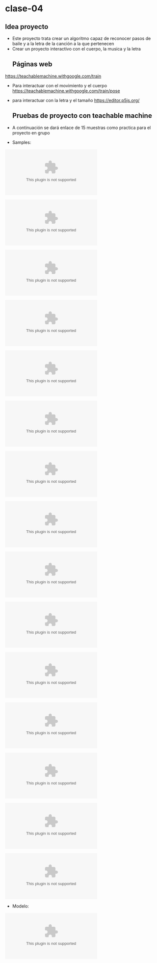 # clase-04
## Idea proyecto
*  Este proyecto trata crear un algoritmo capaz de reconocer pasos de baile y a la letra de la canción a la que pertenecen 
* Crear un proyecto interactivo con el cuerpo, la musica y la letra
  ## Páginas web
<https://teachablemachine.withgoogle.com/train>
* Para interactuar con el movimiento y el cuerpo <https://teachablemachine.withgoogle.com/train/pose>
* para interactuar con la letra y el tamaño <https://editor.p5js.org/>

  ## Pruebas de proyecto con teachable machine
* A continuación se dará enlace de 15 muestras como practica para el proyecto en grupo
* Samples:

![samples de prueba](./iwannaholdem-samples.zip)
 
![samples de prueba](.liketheydointexas-samples.zip)

![samples de prueba](.please-samples.zip)

![samples de prueba](.foldem-samples.zip)

![samples de prueba](.letemhitme-samples.zip)

![samples de prueba](.raisetit-samples.zip)

![samples de prueba](.babystaywithme-samples.zip)

![samples de prueba](.iloveit-samples.zip)

![samples de prueba](.lovegameintuition-samples.zip)

![samples de prueba](.playthecardswithspadestostart-samples.zip)

![samples de prueba](.andafterhisbeenhooked-samples.zip)

![samples de prueba](.illplaytheonethstsonhisheart-samples.zip)

![samples de prueba](.ohohohohohohoh-samples.zip)

![samples de prueba](.illgethimhot-samples.zip)

![samples de prueba](.showhimwhativegot-samples.zip)

* Modelo:
  
![samples de prueba](.my-pose-model.zip)

